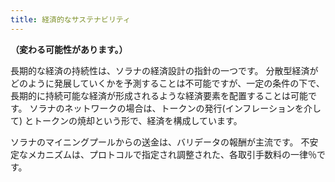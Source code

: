 ```yaml
---
title: 経済的なサステナビリティ
---
```


**（変わる可能性があります。）**

長期的な経済の持続性は、ソラナの経済設計の指針の一つです。 分散型経済がどのように発展していくかを予測することは不可能ですが、一定の条件の下で、長期的に持続可能な経済が形成されるような経済要素を配置することは可能です。 ソラナのネットワークの場合は、トークンの発行(インフレーションを介して) とトークンの焼却という形で、経済を構成しています。

ソラナのマイニングプールからの送金は、バリデータの報酬が主流です。 不安定なメカニズムは、プロトコルで指定され調整された、各取引手数料の一律％です。
